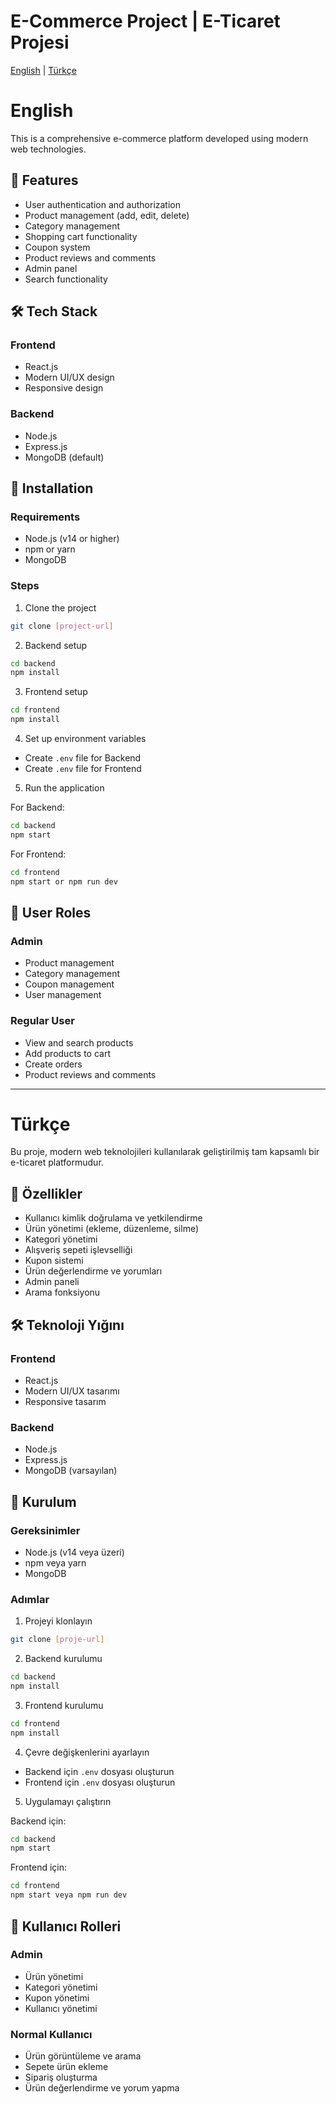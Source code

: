 # E-Commerce Project | E-Ticaret Projesi

[English](#english) | [Türkçe](#türkçe)

# English

This is a comprehensive e-commerce platform developed using modern web technologies.

## 🚀 Features

- User authentication and authorization
- Product management (add, edit, delete)
- Category management
- Shopping cart functionality
- Coupon system
- Product reviews and comments
- Admin panel
- Search functionality

## 🛠 Tech Stack

### Frontend
- React.js
- Modern UI/UX design
- Responsive design

### Backend
- Node.js
- Express.js
- MongoDB (default)

## 🔧 Installation

### Requirements
- Node.js (v14 or higher)
- npm or yarn
- MongoDB

### Steps

1. Clone the project
```bash
git clone [project-url]
```

2. Backend setup
```bash
cd backend
npm install
```

3. Frontend setup
```bash
cd frontend
npm install
```

4. Set up environment variables
- Create `.env` file for Backend
- Create `.env` file for Frontend

5. Run the application

For Backend:
```bash
cd backend
npm start
```

For Frontend:
```bash
cd frontend
npm start or npm run dev
```

## 👥 User Roles

### Admin
- Product management
- Category management
- Coupon management
- User management

### Regular User
- View and search products
- Add products to cart
- Create orders
- Product reviews and comments

---

# Türkçe

Bu proje, modern web teknolojileri kullanılarak geliştirilmiş tam kapsamlı bir e-ticaret platformudur.

## 🚀 Özellikler

- Kullanıcı kimlik doğrulama ve yetkilendirme
- Ürün yönetimi (ekleme, düzenleme, silme)
- Kategori yönetimi
- Alışveriş sepeti işlevselliği
- Kupon sistemi
- Ürün değerlendirme ve yorumları
- Admin paneli
- Arama fonksiyonu

## 🛠 Teknoloji Yığını

### Frontend
- React.js
- Modern UI/UX tasarımı
- Responsive tasarım

### Backend
- Node.js
- Express.js
- MongoDB (varsayılan)

## 🔧 Kurulum

### Gereksinimler
- Node.js (v14 veya üzeri)
- npm veya yarn
- MongoDB

### Adımlar

1. Projeyi klonlayın
```bash
git clone [proje-url]
```

2. Backend kurulumu
```bash
cd backend
npm install
```

3. Frontend kurulumu
```bash
cd frontend
npm install
```

4. Çevre değişkenlerini ayarlayın
- Backend için `.env` dosyası oluşturun
- Frontend için `.env` dosyası oluşturun

5. Uygulamayı çalıştırın

Backend için:
```bash
cd backend
npm start
```

Frontend için:
```bash
cd frontend
npm start veya npm run dev
```

## 👥 Kullanıcı Rolleri

### Admin
- Ürün yönetimi
- Kategori yönetimi
- Kupon yönetimi
- Kullanıcı yönetimi

### Normal Kullanıcı
- Ürün görüntüleme ve arama
- Sepete ürün ekleme
- Sipariş oluşturma
- Ürün değerlendirme ve yorum yapma


